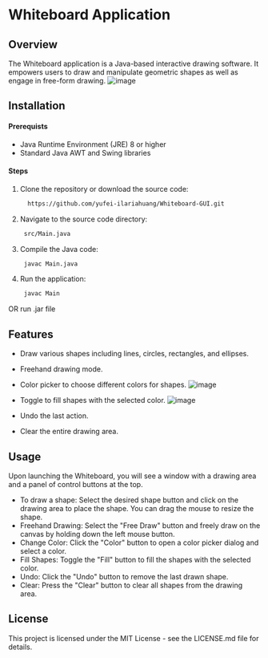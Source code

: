 # Whiteboard Application 

## Overview
The Whiteboard application is a Java-based interactive drawing software. It empowers users to draw and manipulate geometric shapes as well as engage in free-form drawing. 
![image](https://github.com/yufei-ilariahuang/Whiteboard-GUI/assets/129757476/a5ad7fa1-e33e-483a-94ad-00e6acc96ca7)

## Installation
#### Prerequists
- Java Runtime Environment (JRE) 8 or higher
- Standard Java AWT and Swing libraries
#### Steps
1. Clone the repository or download the source code:
   ```bash
     https://github.com/yufei-ilariahuang/Whiteboard-GUI.git
   ```
3. Navigate to the source code directory:
   ```bash
    src/Main.java
   ```
5. Compile the Java code:
   ```bash
    javac Main.java
   ```
7. Run the application:
   ```bash
    javac Main
   ```
OR run .jar file

## Features
- Draw various shapes including lines, circles, rectangles, and ellipses.
- Freehand drawing mode.
- Color picker to choose different colors for shapes.
![image](https://github.com/yufei-ilariahuang/Whiteboard-GUI/assets/129757476/c8dd5c8b-7be9-4a77-b149-66c0be518706)
- Toggle to fill shapes with the selected color.
![image](https://github.com/yufei-ilariahuang/Whiteboard-GUI/assets/129757476/5a4e617c-8d61-44df-95a0-fd727df12ceb)

- Undo the last action.
- Clear the entire drawing area.

## Usage
Upon launching the Whiteboard, you will see a window with a drawing area and a panel of control buttons at the top.

- To draw a shape: Select the desired shape button and click on the drawing area to place the shape. You can drag the mouse to resize the shape.
- Freehand Drawing: Select the "Free Draw" button and freely draw on the canvas by holding down the left mouse button.
- Change Color: Click the "Color" button to open a color picker dialog and select a color.
- Fill Shapes: Toggle the "Fill" button to fill the shapes with the selected color.
- Undo: Click the "Undo" button to remove the last drawn shape.
- Clear: Press the "Clear" button to clear all shapes from the drawing area.

## License
This project is licensed under the MIT License - see the LICENSE.md file for details.
